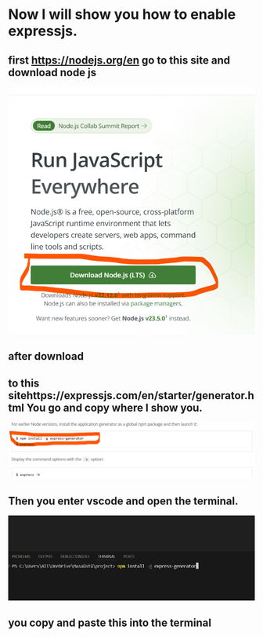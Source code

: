 # Now I will show you how to enable expressjs.
## first https://nodejs.org/en go to this site and download node js
![alt](./img-site/node.png)
## after download
## to this sitehttps://expressjs.com/en/starter/generator.html You go and copy where I show you.
![alt](./img-site/exp.png)
## Then you enter vscode and open the terminal.
![alt](./img-site/ex.png)
## you copy and paste this into the terminal
